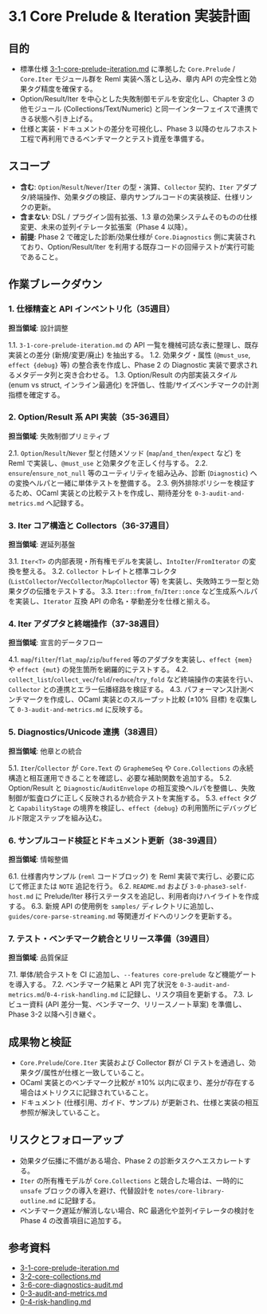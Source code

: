 # 3.1 Core Prelude & Iteration 実装計画

## 目的
- 標準仕様 [3-1-core-prelude-iteration.md](../../3-1-core-prelude-iteration.md) に準拠した `Core.Prelude` / `Core.Iter` モジュール群を Reml 実装へ落とし込み、章内 API の完全性と効果タグ精度を確保する。
- Option/Result/Iter を中心とした失敗制御モデルを安定化し、Chapter 3 の他モジュール (Collections/Text/Numeric) と同一インターフェイスで連携できる状態へ引き上げる。
- 仕様と実装・ドキュメントの差分を可視化し、Phase 3 以降のセルフホスト工程で再利用できるベンチマークとテスト資産を準備する。

## スコープ
- **含む**: `Option`/`Result`/`Never`/`Iter` の型・演算、`Collector` 契約、`Iter` アダプタ/終端操作、効果タグの検証、章内サンプルコードの実装検証、仕様リンクの更新。
- **含まない**: DSL / プラグイン固有拡張、1.3 章の効果システムそのものの仕様変更、未来の並列イテレータ拡張案（Phase 4 以降）。
- **前提**: Phase 2 で確定した診断/効果仕様が `Core.Diagnostics` 側に実装されており、Option/Result/Iter を利用する既存コードの回帰テストが実行可能であること。

## 作業ブレークダウン

### 1. 仕様精査と API インベントリ化（35週目）
**担当領域**: 設計調整

1.1. `3-1-core-prelude-iteration.md` の API 一覧を機械可読な表に整理し、既存実装との差分 (新規/変更/廃止) を抽出する。
1.2. 効果タグ・属性 (`@must_use`, `effect {debug}` 等) の整合表を作成し、Phase 2 の Diagnostic 実装で要求されるメタデータ列と突き合わせる。
1.3. Option/Result の内部実装スタイル (enum vs struct, インライン最適化) を評価し、性能/サイズベンチマークの計測指標を確定する。

### 2. Option/Result 系 API 実装（35-36週目）
**担当領域**: 失敗制御プリミティブ

2.1. `Option`/`Result`/`Never` 型と付随メソッド (`map`/`and_then`/`expect` など) を Reml で実装し、`@must_use` と効果タグを正しく付与する。
2.2. `ensure`/`ensure_not_null` 等のユーティリティを組み込み、診断 (`Diagnostic`) への変換ヘルパと一緒に単体テストを整備する。
2.3. 例外排除ポリシーを検証するため、OCaml 実装との比較テストを作成し、期待差分を `0-3-audit-and-metrics.md` へ記録する。

### 3. Iter コア構造と Collectors（36-37週目）
**担当領域**: 遅延列基盤

3.1. `Iter<T>` の内部表現・所有権モデルを実装し、`IntoIter`/`FromIterator` の変換を整える。
3.2. `Collector` トレイトと標準コレクタ (`ListCollector`/`VecCollector`/`MapCollector` 等) を実装し、失敗時エラー型と効果タグの伝播をテストする。
3.3. `Iter::from_fn`/`Iter::once` など生成系ヘルパを実装し、`Iterator` 互換 API の命名・挙動差分を仕様と揃える。

### 4. Iter アダプタと終端操作（37-38週目）
**担当領域**: 宣言的データフロー

4.1. `map`/`filter`/`flat_map`/`zip`/`buffered` 等のアダプタを実装し、`effect {mem}` や `effect {mut}` の発生箇所を網羅的にテストする。
4.2. `collect_list`/`collect_vec`/`fold`/`reduce`/`try_fold` など終端操作の実装を行い、`Collector` との連携とエラー伝播経路を検証する。
4.3. パフォーマンス計測ベンチマークを作成し、OCaml 実装とのスループット比較 (±10% 目標) を収集して `0-3-audit-and-metrics.md` に反映する。

### 5. Diagnostics/Unicode 連携（38週目）
**担当領域**: 他章との統合

5.1. `Iter`/`Collector` が `Core.Text` の `GraphemeSeq` や `Core.Collections` の永続構造と相互運用できることを確認し、必要な補助関数を追加する。
5.2. Option/Result と `Diagnostic`/`AuditEnvelope` の相互変換ヘルパを整備し、失敗制御が監査ログに正しく反映されるか統合テストを実施する。
5.3. `effect` タグと `CapabilityStage` の境界を検証し、`effect {debug}` の利用箇所にデバッグビルド限定ステップを組み込む。

### 6. サンプルコード検証とドキュメント更新（38-39週目）
**担当領域**: 情報整備

6.1. 仕様書内サンプル (`reml` コードブロック) を Reml 実装で実行し、必要に応じて修正または `NOTE` 追記を行う。
6.2. `README.md` および `3-0-phase3-self-host.md` に Prelude/Iter 移行ステータスを追記し、利用者向けハイライトを作成する。
6.3. 新規 API の使用例を `samples/` ディレクトリに追加し、`guides/core-parse-streaming.md` 等関連ガイドへのリンクを更新する。

### 7. テスト・ベンチマーク統合とリリース準備（39週目）
**担当領域**: 品質保証

7.1. 単体/統合テストを CI に追加し、`--features core-prelude` など機能ゲートを導入する。
7.2. ベンチマーク結果と API 完了状況を `0-3-audit-and-metrics.md`/`0-4-risk-handling.md` に記録し、リスク項目を更新する。
7.3. レビュー資料 (API 差分一覧、ベンチマーク、リリースノート草案) を準備し、Phase 3-2 以降へ引き継ぐ。

## 成果物と検証
- `Core.Prelude`/`Core.Iter` 実装および Collector 群が CI テストを通過し、効果タグ/属性が仕様と一致していること。
- OCaml 実装とのベンチマーク比較が ±10% 以内に収まり、差分が存在する場合はメトリクスに記録されていること。
- ドキュメント (仕様引用、ガイド、サンプル) が更新され、仕様と実装の相互参照が解決していること。

## リスクとフォローアップ
- 効果タグ伝播に不備がある場合、Phase 2 の診断タスクへエスカレートする。
- `Iter` の所有権モデルが `Core.Collections` と競合した場合は、一時的に `unsafe` ブロックの導入を避け、代替設計を `notes/core-library-outline.md` に記録する。
- ベンチマーク遅延が解消しない場合、RC 最適化や並列イテレータの検討を Phase 4 の改善項目に追加する。

## 参考資料
- [3-1-core-prelude-iteration.md](../../3-1-core-prelude-iteration.md)
- [3-2-core-collections.md](../../3-2-core-collections.md)
- [3-6-core-diagnostics-audit.md](../../3-6-core-diagnostics-audit.md)
- [0-3-audit-and-metrics.md](0-3-audit-and-metrics.md)
- [0-4-risk-handling.md](0-4-risk-handling.md)

